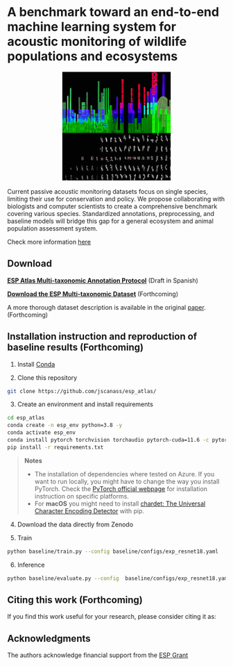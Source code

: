 # A benchmark toward an end-to-end machine learning system for acoustic monitoring of wildlife populations and ecosystems

<div align="center">
<img class="img-fluid" src="figure.png" alt="img-verification" width="250" height="250">
</div>

Current passive acoustic monitoring datasets focus on single species, limiting their use for conservation and policy. We propose collaborating with biologists and computer scientists to create a comprehensive benchmark covering various species. Standardized annotations, preprocessing, and baseline models will bridge this gap for a general ecosystem and animal population assessment system.

Check more information [here](https://experiment.com/projects/a-benchmark-toward-an-end-to-end-machine-learning-system-for-acoustic-monitoring-wildlife-populations-and-ecosystems)

## Download


**[ESP Atlas Multi-taxonomic Annotation Protocol](https://github.com/jscanass/esp_atlas/blob/main/Protocolo_ESP_v1.pdf)** (Draft in Spanish)


**[Download the ESP Multi-taxonomic Dataset](https://zenodo.org/record/8342596/files/anuraset.zip?download=1)** (Forthcoming)

A more thorough dataset description is available in the original [paper](https://doi.org/10.1038/s41597-023-02666-2). (Forthcoming)



## Installation instruction and reproduction of baseline results (Forthcoming)

1. Install [Conda](http://conda.io/)

2. Clone this repository

```bash
git clone https://github.com/jscanass/esp_atlas/
```

3. Create an environment and install requirements

```bash
cd esp_atlas
conda create -n esp_env python=3.8 -y
conda activate esp_env
conda install pytorch torchvision torchaudio pytorch-cuda=11.6 -c pytorch -c nvidia
pip install -r requirements.txt
```

> **Notes**
> * The installation of dependencies where tested on Azure. If you want to run locally, you might have to change the way you install PyTorch. Check the [PyTorch official webpage](https://pytorch.org/get-started/locally/) for installation instruction on specific platforms.
> * For **macOS** you might need to install [chardet: The Universal Character Encoding Detector](https://pypi.org/project/chardet/) with pip.


4. Download the data directly from Zenodo 

5. Train 

```bash
python baseline/train.py --config baseline/configs/exp_resnet18.yaml
```

6. Inference

```bash
python baseline/evaluate.py --config  baseline/configs/exp_resnet18.yaml
```


## Citing this work (Forthcoming)

If you find this work useful for your research, please consider citing it as:


## Acknowledgments
The authors acknowledge financial support from the [ESP Grant](https://www.earthspecies.org/blog/new-grants-to-catalyze-research-into-ai-and-non-human-communication)


